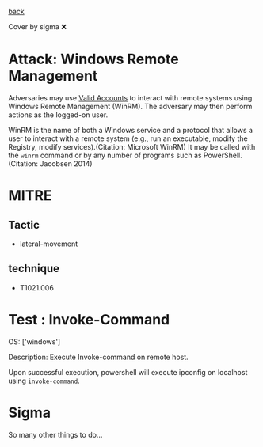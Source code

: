 [back](../index.md)

Cover by sigma :x: 

# Attack: Windows Remote Management

 Adversaries may use [Valid Accounts](https://attack.mitre.org/techniques/T1078) to interact with remote systems using Windows Remote Management (WinRM). The adversary may then perform actions as the logged-on user.

WinRM is the name of both a Windows service and a protocol that allows a user to interact with a remote system (e.g., run an executable, modify the Registry, modify services).(Citation: Microsoft WinRM) It may be called with the `winrm` command or by any number of programs such as PowerShell.(Citation: Jacobsen 2014)

# MITRE
## Tactic
  - lateral-movement

## technique
  - T1021.006

# Test : Invoke-Command

OS: ['windows']

Description: Execute Invoke-command on remote host.

Upon successful execution, powershell will execute ipconfig on localhost using `invoke-command`.


# Sigma

 So many other things to do...